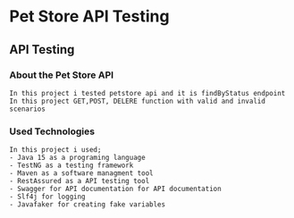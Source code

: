 # Pet Store API Testing
## API Testing

### About the Pet Store API 
    
    In this project i tested petstore api and it is findByStatus endpoint
    In this project GET,POST, DELERE function with valid and invalid scenarios
    

### Used Technologies

    In this project i used;
    - Java 15 as a programing language
    - TestNG as a testing framework 
    - Maven as a software managment tool
    - RestAssured as a API testing tool
    - Swagger for API documentation for API documentation
    - Slf4j for logging 
    - Javafaker for creating fake variables
    
